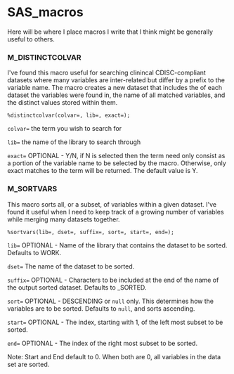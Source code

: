 # SAS_macros

Here will be where I place macros I write that I think might be generally useful to others.

### M_DISTINCTCOLVAR

I've found this macro useful for searching clinincal CDISC-compliant datasets where many variables are inter-related but differ by a prefix to the variable name.  The macro creates a new dataset that includes the of each dataset the variables were found in, the name of all matched variables, and the distinct values stored within them. 

```
%distinctcolvar(colvar=, lib=, exact=);
```
`colvar=` the term you wish to search for

`lib=` the name of the library to search through

`exact=` OPTIONAL - Y/N, if N is selected then the term need only consist as a portion of the variable name to be selected by the macro.  Otherwise, only exact matches to the term will be returned.  The default value is Y.


### M_SORTVARS

This macro sorts all, or a subset, of variables within a given dataset. I've found it useful when I need to keep track of a growing number of variables while merging many datasets together.

```
%sortvars(lib=, dset=, suffix=, sort=, start=, end=);
```

`lib=` OPTIONAL - Name of the library that contains the dataset to be sorted.  Defaults to WORK.

`dset=` The name of the dataset to be sorted.

`suffix=` OPTIONAL - Characters to be included at the end of the name of the output sorted dataset.  Defaults to _SORTED.

`sort=` OPTIONAL - DESCENDING or `null` only.  This determines how the variables are to be sorted.  Defaults to `null`, and sorts ascending.

`start=` OPTIONAL - The index, starting with 1, of the left most subset to be sorted.

`end=` OPTIONAL - The index of the right most subset to be sorted.

Note: Start and End default to 0.  When both are 0, all variables in the data set are sorted.

